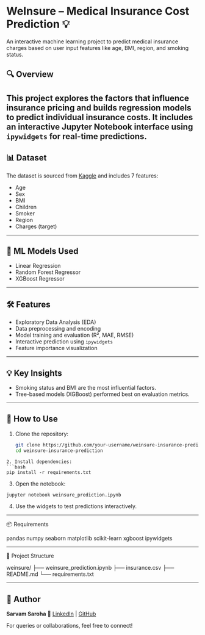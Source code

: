 # WeInsure – Medical Insurance Cost Prediction 💡

An interactive machine learning project to predict medical insurance charges based on user input features like age, BMI, region, and smoking status.

## 🔍 Overview
This project explores the factors that influence insurance pricing and builds regression models to predict individual insurance costs. It includes an interactive Jupyter Notebook interface using `ipywidgets` for real-time predictions.
---
## 📊 Dataset
The dataset is sourced from [Kaggle](https://www.kaggle.com/datasets/mirichoi0218/insurance) and includes 7 features:
- Age
- Sex
- BMI
- Children
- Smoker
- Region
- Charges (target)
---
## 🧠 ML Models Used
- Linear Regression
- Random Forest Regressor
- XGBoost Regressor
---
## 🛠️ Features
- Exploratory Data Analysis (EDA)
- Data preprocessing and encoding
- Model training and evaluation (R², MAE, RMSE)
- Interactive prediction using `ipywidgets`
- Feature importance visualization

--- 

## 💡 Key Insights
- Smoking status and BMI are the most influential factors.
- Tree-based models (XGBoost) performed best on evaluation metrics.

---

## 🚀 How to Use
1. Clone the repository:
   ```bash
   git clone https://github.com/your-username/weinsure-insurance-prediction.git
   cd weinsure-insurance-prediction
```
2. Install dependencies:
```bash
pip install -r requirements.txt
```

3. Open the notebook:
```bash
jupyter notebook weinsure_prediction.ipynb
```

4. Use the widgets to test predictions interactively.

---

📦 Requirements

pandas
numpy
seaborn
matplotlib
scikit-learn
xgboost
ipywidgets

---

📁 Project Structure

weinsure/
├── weinsure_prediction.ipynb
├── insurance.csv
├── README.md
└── requirements.txt

---

## 🧠 Author

**Sarvam Saroha**
🔗 [LinkedIn](https://linkedin.com/in/sarvamsaroha) | [GitHub](https://github.com/sarvam207)

For queries or collaborations, feel free to connect!
